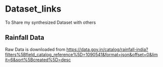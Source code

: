 # Dataset_links
To Share my synthesized Dataset with others
## Rainfall Data <br>
Raw Data is downloaded from https://data.gov.in/catalog/rainfall-india?filters%5Bfield_catalog_reference%5D=1090541&format=json&offset=0&limit=6&sort%5Bcreated%5D=desc <br>
